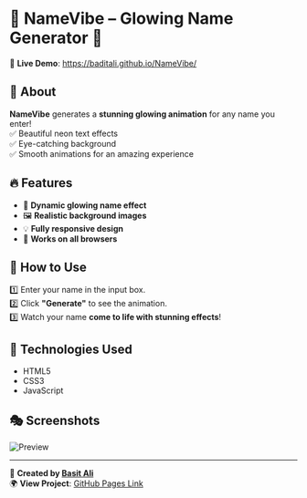 # 🌟 NameVibe – Glowing Name Generator 🌟

🚀 **Live Demo**: https://baditali.github.io/NameVibe/

## 📌 About
**NameVibe** generates a **stunning glowing animation** for any name you enter!  
✅ Beautiful neon text effects  
✅ Eye-catching background  
✅ Smooth animations for an amazing experience  

## 🔥 Features
- 🎨 **Dynamic glowing name effect**
- 🖼️ **Realistic background images**
- 💡 **Fully responsive design**
- 🚀 **Works on all browsers**

## 📜 How to Use
1️⃣ Enter your name in the input box.  
2️⃣ Click **"Generate"** to see the animation.  
3️⃣ Watch your name **come to life with stunning effects**!  

## 📂 Technologies Used
- HTML5  
- CSS3  
- JavaScript  

## 🎭 Screenshots
![Preview](https://i.imgur.com/glow.png)  <!-- Replace with actual image link -->

---

🔗 **Created by [Basit Ali](https://github.com/baditali)**  
🌍 **View Project**: [GitHub Pages Link](https://baditali.github.io/NameVibe/)
